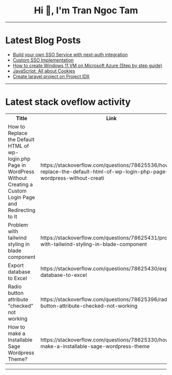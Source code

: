 <h1 align="center">Hi 👋, I'm Tran Ngoc Tam</h1>

---

# Latest Blog Posts 
<!-- BLOG-POST-LIST:START -->
- [Build your own SSO Service with next-auth integration](https://dev.to/priyanshuverma/build-your-own-sso-service-with-next-auth-integration-4i2k)
- [Custom SSO Implementation](https://dev.to/priyanshuverma/custom-sso-implementation-38pl)
- [How to create Windows 11 VM on Microsoft Azure &lpar;Step by step guide&rpar;](https://dev.to/ayospecie/how-to-create-windows-11-vm-on-microsoft-azure-step-by-step-guide-2hnh)
- [JavaScript: All about Cookies](https://dev.to/fatimaalam1234/javascript-cookies-13ml)
- [Create laravel project on Project IDX](https://dev.to/asadut_zaman/create-laravel-project-on-project-idx-3aho)
<!-- BLOG-POST-LIST:END -->

---

# Latest stack oveflow activity
<table>
  <tr><th>Title</th><th>Link</th></tr>
  <!-- STACKOVERFLOW:START --><tr><td>How to Replace the Default HTML of wp-login.php Page in WordPress Without Creating a Custom Login Page and Redirecting to It</td><td>https://stackoverflow.com/questions/78625536/how-to-replace-the-default-html-of-wp-login-php-page-in-wordpress-without-creati</td></tr><tr><td>Problem with tailwind styling in blade component</td><td>https://stackoverflow.com/questions/78625431/problem-with-tailwind-styling-in-blade-component</td></tr><tr><td>Export database to Excel</td><td>https://stackoverflow.com/questions/78625430/export-database-to-excel</td></tr><tr><td>Radio button attribute &quot;checked&quot; not working</td><td>https://stackoverflow.com/questions/78625396/radio-button-attribute-checked-not-working</td></tr><tr><td>How to make a Installable Sage Wordpress Theme?</td><td>https://stackoverflow.com/questions/78625330/how-to-make-a-installable-sage-wordpress-theme</td></tr><!-- STACKOVERFLOW:END -->
</table>

---


